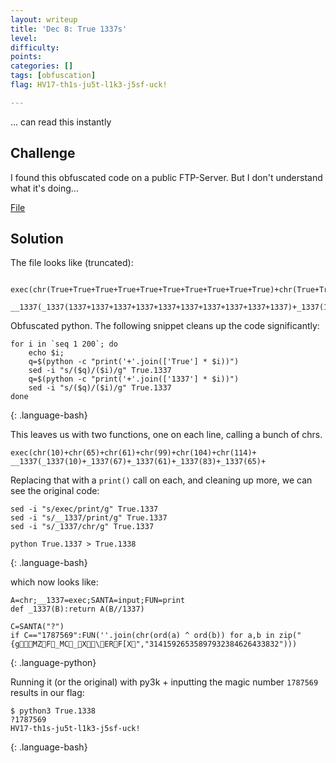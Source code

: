 ```yaml
---
layout: writeup
title: 'Dec 8: True 1337s'
level:
difficulty:
points:
categories: []
tags: [obfuscation]
flag: HV17-th1s-ju5t-l1k3-j5sf-uck!

---
```

... can read this instantly

## Challenge

I found this obfuscated code on a public FTP-Server. But I don't
understand what it's doing...

[File](writeupfiles/True.1337)

## Solution

The file looks like (truncated):

     exec(chr(True+True+True+True+True+True+True+True+True+True)+chr(True+True+
     __1337(_1337(1337+1337+1337+1337+1337+1337+1337+1337+1337+1337)+_1337(1337+1337+

Obfuscated python. The following snippet cleans up the code
significantly:

    for i in `seq 1 200`; do
        echo $i;
        q=$(python -c "print('+'.join(['True'] * $i))")
        sed -i "s/($q)/($i)/g" True.1337
        q=$(python -c "print('+'.join(['1337'] * $i))")
        sed -i "s/($q)/($i)/g" True.1337
    done
{: .language-bash}

This leaves us with two functions, one on each line, calling a bunch of
chrs.

    exec(chr(10)+chr(65)+chr(61)+chr(99)+chr(104)+chr(114)+
    __1337(_1337(10)+_1337(67)+_1337(61)+_1337(83)+_1337(65)+

Replacing that with a `print()` call on each, and cleaning up more, we
can see the original code:

    sed -i "s/exec/print/g" True.1337
    sed -i "s/__1337/print/g" True.1337
    sed -i "s/_1337/chr/g" True.1337

    python True.1337 > True.1338
{: .language-bash}

which now looks like:

    A=chr;__1337=exec;SANTA=input;FUN=print
    def _1337(B):return A(B//1337)

    C=SANTA("?")
    if C=="1787569":FUN(''.join(chr(ord(a) ^ ord(b)) for a,b in zip("{gMZF_MC_X\ERF[X","31415926535897932384626433832")))
{: .language-python}

Running it (or the original) with py3k + inputting the magic number
`1787569` results in our flag:

    $ python3 True.1338
    ?1787569
    HV17-th1s-ju5t-l1k3-j5sf-uck!
{: .language-bash}

